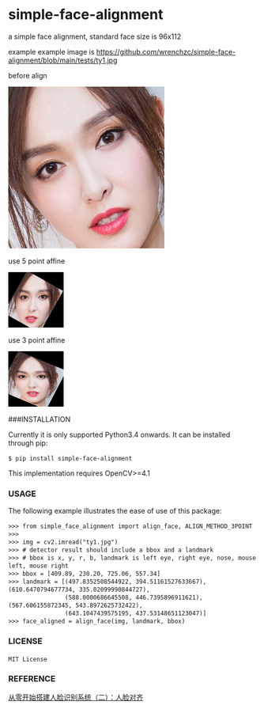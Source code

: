 # simple-face-alignment
a simple face alignment, standard face size is 96x112

example
example image is https://github.com/wrenchzc/simple-face-alignment/blob/main/tests/ty1.jpg

before align


![no align](https://raw.githubusercontent.com/wrenchzc/simple-face-alignment/main/tests/ty1_bbox.jpg)


use 5 point affine


![5 point align](https://raw.githubusercontent.com/wrenchzc/simple-face-alignment/main/tests/ty1_aligned_1.jpg "5 point affine")

use 3 point affine


![3 point align](https://raw.githubusercontent.com/wrenchzc/simple-face-alignment/main/tests/ty1_aligned_3.jpg "3 point affine")




###INSTALLATION

Currently it is only supported Python3.4 onwards. It can be installed through pip:


    $ pip install simple-face-alignment

This implementation requires OpenCV>=4.1 

### USAGE

The following example illustrates the ease of use of this package:



    >>> from simple_face_alignment import align_face, ALIGN_METHOD_3POINT
    >>>
    >>> img = cv2.imread("ty1.jpg")
    >>> # detector result should include a bbox and a landmark
    >>> # bbox is x, y, r, b, landmark is left eye, right eye, nose, mouse left, mouse right
    >>> bbox = [409.89, 230.20, 725.06, 557.34]
    >>> landmark = [(497.8352508544922, 394.51161527633667), (610.6470794677734, 335.02099990844727),
                    (588.0000686645508, 446.7395896911621), (567.606155872345, 543.8972625732422),
                    (643.1047439575195, 437.53148651123047)]
    >>> face_aligned = align_face(img, landmark, bbox)

### LICENSE

`MIT License`


### REFERENCE
[从零开始搭建人脸识别系统（二）：人脸对齐](https://zhuanlan.zhihu.com/p/61343643)
